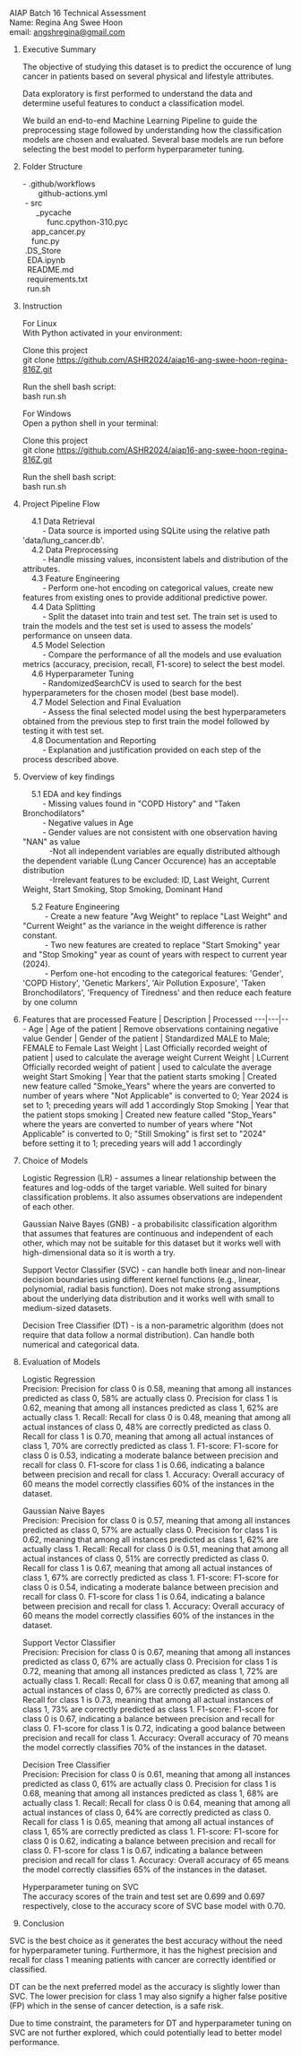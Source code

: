 AIAP Batch 16 Technical Assessment\
Name: Regina Ang Swee Hoon\
email: angshregina@gmail.com


1. Executive Summary
    
    The objective of studying this dataset is to predict the occurence of lung cancer in patients based on several physical and lifestyle attributes.

    Data exploratory is first performed to understand the data and determine useful features to conduct a classification model.

    We build an end-to-end Machine Learning Pipeline to guide the preprocessing stage followed by understanding how the classification models are chosen and evaluated. Several base models are run before selecting the best model to perform hyperparameter tuning.

2. Folder Structure
  
    \- .github/workflows\
  &nbsp;&nbsp;&nbsp;&nbsp;&nbsp;&nbsp;&nbsp;github-actions.yml\
  &nbsp;- src\
  &nbsp;&nbsp;&nbsp;&nbsp;&nbsp; _pycache\
  &nbsp;&nbsp;&nbsp;&nbsp;&nbsp;&nbsp;&nbsp;&nbsp;&nbsp;&nbsp; func.cpython-310.pyc\
&nbsp;&nbsp;&nbsp;&nbsp;app_cancer.py\
  &nbsp;&nbsp;&nbsp;&nbsp;func.py\
  &nbsp;.DS_Store\
    &nbsp;&nbsp;EDA.ipynb\
  &nbsp;&nbsp;README.md\
  &nbsp;&nbsp;requirements.txt\
  &nbsp;&nbsp;run.sh

3. Instruction

    For Linux\
    With Python activated in your environment:

    Clone this project\
    git clone https://github.com/ASHR2024/aiap16-ang-swee-hoon-regina-816Z.git

    Run the shell bash script:\
    bash run.sh

    For Windows\
    Open a python shell in your terminal:

    Clone this project\
    git clone https://github.com/ASHR2024/aiap16-ang-swee-hoon-regina-816Z.git

    Run the shell bash script:\
    bash run.sh


4. Project Pipeline Flow

    &nbsp;&nbsp;&nbsp;&nbsp;4.1 Data Retrieval\
    &nbsp;&nbsp;&nbsp;&nbsp;&nbsp;&nbsp;&nbsp;&nbsp;&nbsp;- Data source is imported using SQLite using the relative path 'data/lung_cancer.db'.\
    &nbsp;&nbsp;&nbsp;&nbsp;4.2 Data Preprocessing\
    &nbsp;&nbsp;&nbsp;&nbsp;&nbsp;&nbsp;&nbsp;&nbsp;&nbsp;- Handle missing values, inconsistent labels and distribution of the attributes.   
    &nbsp;&nbsp;&nbsp;&nbsp;4.3 Feature Engineering\
    &nbsp;&nbsp;&nbsp;&nbsp;&nbsp;&nbsp;&nbsp;&nbsp;&nbsp;- Perform one-hot encoding on categorical values, create new features from existing ones to provide additional predictive power.\
    &nbsp;&nbsp;&nbsp;&nbsp;4.4 Data Splitting\
    &nbsp;&nbsp;&nbsp;&nbsp;&nbsp;&nbsp;&nbsp;&nbsp;&nbsp;- Split the dataset into train and test set. The train set is used to train the models and the test set is used to assess the models' performance on unseen data. \
    &nbsp;&nbsp;&nbsp;&nbsp;4.5 Model Selection\
    &nbsp;&nbsp;&nbsp;&nbsp;&nbsp;&nbsp;&nbsp;&nbsp;&nbsp;- Compare the performance of all the models and use evaluation metrics (accuracy, precision, recall, F1-score) to select the best model.\
    &nbsp;&nbsp;&nbsp;&nbsp;4.6 Hyperparameter Tuning\
    &nbsp;&nbsp;&nbsp;&nbsp;&nbsp;&nbsp;&nbsp;&nbsp;&nbsp;- RandomizedSearchCV is used to search for the best hyperparameters for the chosen model (best base model).\
    &nbsp;&nbsp;&nbsp;&nbsp;4.7 Model Selection and Final Evaluation\
    &nbsp;&nbsp;&nbsp;&nbsp;&nbsp;&nbsp;&nbsp;&nbsp;&nbsp;- Assess the final selected model using the best hyperparameters obtained from the previous step to first train the model followed by testing it with test set.\
    &nbsp;&nbsp;&nbsp;&nbsp;4.8 Documentation and Reporting\
    &nbsp;&nbsp;&nbsp;&nbsp;&nbsp;&nbsp;&nbsp;&nbsp;&nbsp;- Explanation and justification provided on each step of the process described above.


5. Overview of key findings

    &nbsp;&nbsp;&nbsp;&nbsp;5.1 EDA and key findings\
    &nbsp;&nbsp;&nbsp;&nbsp;&nbsp;&nbsp;&nbsp;&nbsp;&nbsp;- Missing values found in "COPD History" and "Taken Bronchodilators"\
    &nbsp;&nbsp;&nbsp;&nbsp;&nbsp;&nbsp;&nbsp;&nbsp;&nbsp;- Negative values in Age\
    &nbsp;&nbsp;&nbsp;&nbsp;&nbsp;&nbsp;&nbsp;&nbsp;&nbsp;- Gender values are not consistent with one observation having "NAN" as value\
    &nbsp;&nbsp;&nbsp;&nbsp;&nbsp;&nbsp;&nbsp;&nbsp;&nbsp;&nbsp;&nbsp;&nbsp;-Not all independent variables are equally distributed although the dependent variable (Lung Cancer Occurence) has an acceptable distribution\
    &nbsp;&nbsp;&nbsp;&nbsp;&nbsp;&nbsp;&nbsp;&nbsp;&nbsp;&nbsp;&nbsp;&nbsp;-Irrelevant features to be excluded: ID, Last Weight, Current Weight, Start Smoking, Stop Smoking, Dominant Hand

    &nbsp;&nbsp;&nbsp;&nbsp;5.2 Feature Engineering\
    &nbsp;&nbsp;&nbsp;&nbsp;&nbsp;&nbsp;&nbsp;&nbsp;&nbsp;&nbsp;- Create a new feature "Avg Weight" to replace "Last Weight" and "Current Weight" as the variance in the weight difference is rather constant.\
    &nbsp;&nbsp;&nbsp;&nbsp;&nbsp;&nbsp;&nbsp;&nbsp;&nbsp;&nbsp;- Two new features are created to replace "Start Smoking" year and "Stop Smoking" year as count of years with respect to current year (2024).\
    &nbsp;&nbsp;&nbsp;&nbsp;&nbsp;&nbsp;&nbsp;&nbsp;&nbsp;&nbsp;- Perfom one-hot encoding to the categorical features: 'Gender', 'COPD History', 'Genetic Markers', 'Air Pollution Exposure', 'Taken Bronchodilators', 'Frequency of Tiredness' and then reduce each feature by one column

6. Features that are processed
    Feature | Description | Processed
    ---|---|---
    Age | Age of the patient | Remove observations containing negative value
    Gender | Gender of the patient | Standardized MALE to Male; FEMALE to Female
    Last Weight | Last Officially recorded weight of patient | used to calculate the average weight
    Current Weight | LCurrent Officially recorded weight of patient | used to calculate the average weight
    Start Smoking | Year that the patient starts smoking | Created new feature called "Smoke_Years" where the years are converted to number of years where "Not Applicable" is converted to 0; Year 2024 is set to 1; preceding years will add 1 accordingly
    Stop Smoking | Year that the patient stops smoking | Created new feature called "Stop_Years" where the years are converted to number of years where "Not Applicable" is converted to 0; "Still Smoking" is first set to "2024" before setting it to 1; preceding years will add 1 accordingly
  
7. Choice of Models

    Logistic Regression (LR) - assumes a linear relationship between the features and log-odds of the target variable. Well suited for binary classification problems. It also assumes observations are independent of each other.

    Gaussian Naive Bayes (GNB) -  a probabilisitc classification algorithm that assumes that features are continuous and independent of each other, which may not be suitable for this dataset but it works well with high-dimensional data so it is worth a try.

    Support Vector Classifier (SVC) - can handle both linear and non-linear decision boundaries using different kernel functions (e.g., linear, polynomial, radial basis function). Does not make strong assumptions about the underlying data distribution and it works well with small to medium-sized datasets.

    Decision Tree Classifier (DT) - is a non-parametric algorithm (does not require that data follow a normal distribution). Can handle both numerical and categorical data.

8. Evaluation of Models

    Logistic Regression \
Precision: Precision for class 0 is 0.58, meaning that among all instances predicted as class 0, 58% are actually class 0.
Precision for class 1 is 0.62, meaning that among all instances predicted as class 1, 62% are actually class 1.
Recall: Recall for class 0 is 0.48, meaning that among all actual instances of class 0, 48% are correctly predicted as class 0.
Recall for class 1 is 0.70, meaning that among all actual instances of class 1, 70% are correctly predicted as class 1.
F1-score: F1-score for class 0 is 0.53, indicating a moderate balance between precision and recall for class 0.
F1-score for class 1 is 0.66, indicating a balance between precision and recall for class 1.
Accuracy: Overall accuracy of 60 means the model correctly classifies 60% of the instances in the dataset.

    Gaussian Naive Bayes\
Precision: Precision for class 0 is 0.57, meaning that among all instances predicted as class 0, 57% are actually class 0.
Precision for class 1 is 0.62, meaning that among all instances predicted as class 1, 62% are actually class 1.
Recall: Recall for class 0 is 0.51, meaning that among all actual instances of class 0, 51% are correctly predicted as class 0.
Recall for class 1 is 0.67, meaning that among all actual instances of class 1, 67% are correctly predicted as class 1.
F1-score: F1-score for class 0 is 0.54, indicating a moderate balance between precision and recall for class 0.
F1-score for class 1 is 0.64, indicating a balance between precision and recall for class 1.
Accuracy: Overall accuracy of 60 means the model correctly classifies 60% of the instances in the dataset.

    Support Vector Classifier\
Precision: Precision for class 0 is 0.67, meaning that among all instances predicted as class 0, 67% are actually class 0.
Precision for class 1 is 0.72, meaning that among all instances predicted as class 1, 72% are actually class 1.
Recall: Recall for class 0 is 0.67, meaning that among all actual instances of class 0, 67% are correctly predicted as class 0.
Recall for class 1 is 0.73, meaning that among all actual instances of class 1, 73% are correctly predicted as class 1.
F1-score: F1-score for class 0 is 0.67, indicating a balance between precision and recall for class 0.
F1-score for class 1 is 0.72, indicating a good balance between precision and recall for class 1.
Accuracy: Overall accuracy of 70 means the model correctly classifies 70% of the instances in the dataset.

    Decision Tree Classifier\
Precision: Precision for class 0 is 0.61, meaning that among all instances predicted as class 0, 61% are actually class 0.
Precision for class 1 is 0.68, meaning that among all instances predicted as class 1, 68% are actually class 1.
Recall: Recall for class 0 is 0.64, meaning that among all actual instances of class 0, 64% are correctly predicted as class 0.
Recall for class 1 is 0.65, meaning that among all actual instances of class 1, 65% are correctly predicted as class 1.
F1-score: F1-score for class 0 is 0.62, indicating a balance between precision and recall for class 0.
F1-score for class 1 is 0.67, indicating a balance between precision and recall for class 1.
Accuracy: Overall accuracy of 65 means the model correctly classifies 65% of the instances in the dataset.

    Hyperparameter tuning on SVC\
The accuracy scores of the train and test set are 0.699 and 0.697 respectively, close to the accuracy score of SVC base model with 0.70.

9. Conclusion

SVC is the best choice as it generates the best accuracy without the need for hyperparameter tuning. Furthermore, it has the highest precision and recall for class 1 meaning patients with cancer are correctly identified or classified.

DT can be the next preferred model as the accuracy is slightly lower than SVC. The lower precision for class 1 may also signify a higher false positive (FP) which in the sense of cancer detection, is a safe risk.

Due to time constraint, the parameters for DT and hyperparameter tuning on SVC are not further explored, which could potentially lead to better model performance.